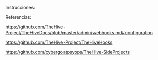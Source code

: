 Instrucciones:

Referencias:

https://github.com/TheHive-Project/TheHiveDocs/blob/master/admin/webhooks.md#configuration

https://github.com/TheHive-Project/TheHiveHooks

https://github.com/cybergoatpsyops/TheHive-SideProjects
